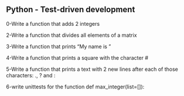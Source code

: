 ## Python - Test-driven development  
  
0-Write a function that adds 2 integers  
  
2-Write a function that divides all elements of a matrix  
  
3-Write a function that prints “My name is ”  
  
4-Write a function that prints a square with the character #  
  
5-Write a function that prints a text with 2 new lines after each of those characters: ., ? and :  
  
6-write unittests for the function def max_integer(list=[]):
